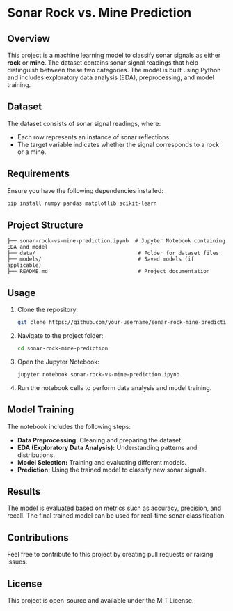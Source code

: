 # Sonar Rock vs. Mine Prediction

## Overview
This project is a machine learning model to classify sonar signals as either **rock** or **mine**. The dataset contains sonar signal readings that help distinguish between these two categories. The model is built using Python and includes exploratory data analysis (EDA), preprocessing, and model training.

## Dataset
The dataset consists of sonar signal readings, where:
- Each row represents an instance of sonar reflections.
- The target variable indicates whether the signal corresponds to a rock or a mine.

## Requirements
Ensure you have the following dependencies installed:
```bash
pip install numpy pandas matplotlib scikit-learn
```

## Project Structure
```
├── sonar-rock-vs-mine-prediction.ipynb  # Jupyter Notebook containing EDA and model
├── data/                                 # Folder for dataset files
├── models/                               # Saved models (if applicable)
├── README.md                             # Project documentation
```

## Usage
1. Clone the repository:
   ```bash
   git clone https://github.com/your-username/sonar-rock-mine-prediction.git
   ```
2. Navigate to the project folder:
   ```bash
   cd sonar-rock-mine-prediction
   ```
3. Open the Jupyter Notebook:
   ```bash
   jupyter notebook sonar-rock-vs-mine-prediction.ipynb
   ```
4. Run the notebook cells to perform data analysis and model training.

## Model Training
The notebook includes the following steps:
- **Data Preprocessing:** Cleaning and preparing the dataset.
- **EDA (Exploratory Data Analysis):** Understanding patterns and distributions.
- **Model Selection:** Training and evaluating different models.
- **Prediction:** Using the trained model to classify new sonar signals.

## Results
The model is evaluated based on metrics such as accuracy, precision, and recall. The final trained model can be used for real-time sonar classification.

## Contributions
Feel free to contribute to this project by creating pull requests or raising issues.

## License
This project is open-source and available under the MIT License.

